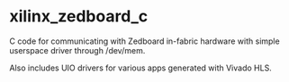 # xilinx_zedboard_c
C code for communicating with Zedboard in-fabric hardware with simple userspace driver through /dev/mem.

Also includes UIO drivers for various apps generated with Vivado HLS.

